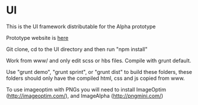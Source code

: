 UI
==

This is the UI framework distributable for the Alpha prototype

Prototype website is [here](http://sfa-protoweb.azurewebsites.net/ "Click to visit the website")

Git clone, cd to the UI directory and then run "npm install"

Work from www/ and only edit scss or hbs files. Compile with grunt default.

Use "grunt demo", "grunt sprint", or "grunt dist" to build these folders, these folders should only have the compiled html, css and js copied from www.

To use imageoptim with PNGs you will need to install ImageOptim (http://imageoptim.com/), and ImageAlpha (http://pngmini.com/)

